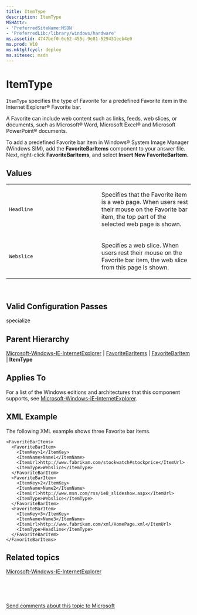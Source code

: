 ```yaml
---
title: ItemType
description: ItemType
MSHAttr:
- 'PreferredSiteName:MSDN'
- 'PreferredLib:/library/windows/hardware'
ms.assetid: 4747bef0-6c62-455c-9e81-529431eeb4e0
ms.prod: W10
ms.mktglfcycl: deploy
ms.sitesec: msdn
---
```


# ItemType


`ItemType` specifies the type of Favorite for a predefined Favorite item in the Internet Explorer® Favorite bar.

A Favorite can include web content such as links, feeds, web slices, or documents, such as Microsoft® Word, Microsoft Excel® and Microsoft PowerPoint® documents.

To add a predefined Favorite bar item in Windows® System Image Manager (Windows SIM), add the **FavoriteBarItems** component to your answer file. Next, right-click **FavoriteBarItems**, and select **Insert New FavoriteBarItem**.

## Values


<table>
<colgroup>
<col width="50%" />
<col width="50%" />
</colgroup>
<tbody>
<tr class="odd">
<td><p><code>Headline</code></p></td>
<td><p>Specifies that the Favorite item is a web page. When users rest their mouse on the Favorite bar item, the top part of the selected web page is shown.</p></td>
</tr>
<tr class="even">
<td><p><code>Webslice</code></p></td>
<td><p>Specifies a web slice. When users rest their mouse on the Favorite bar item, the web slice from this page is shown.</p></td>
</tr>
</tbody>
</table>

 

## Valid Configuration Passes


specialize

## Parent Hierarchy


[Microsoft-Windows-IE-InternetExplorer](microsoft-windows-ie-internetexplorer.md) | [FavoriteBarItems](microsoft-windows-ie-internetexplorerfavoritebaritems.md) | [FavoriteBarItem](microsoft-windows-ie-internetexplorerfavoritebaritemsfavoritebaritem.md) | **ItemType**

## Applies To


For a list of the Windows editions and architectures that this component supports, see [Microsoft-Windows-IE-InternetExplorer](microsoft-windows-ie-internetexplorer-win7-microsoft-windows-ie-internetexplorer.md).

## XML Example


The following XML example shows three Favorite bar items.

``` syntax
<FavoriteBarItems> 
  <FavoriteBarItem> 
    <ItemKey>1</ItemKey> 
    <ItemName>Name1</ItemName> 
    <ItemUrl>http://www.fabrikam.com/stockwatch#stockprice</ItemUrl> 
    <ItemType>Webslice</ItemType> 
  </FavoriteBarItem> 
  <FavoriteBarItem> 
    <ItemKey>2</ItemKey> 
    <ItemName>Name2</ItemName> 
    <ItemUrl>http://www.msn.com/rss/ie8_slideshow.aspx</ItemUrl> 
    <ItemType>Webslice</ItemType> 
  </FavoriteBarItem> 
  <FavoriteBarItem> 
    <ItemKey>3</ItemKey> 
    <ItemName>Name3</ItemName> 
    <ItemUrl>http://www.fabrikam.com/xml/HomePage.xml</ItemUrl> 
    <ItemType>Headline</ItemType> 
  </FavoriteBarItem> 
</FavoriteBarItems>
```

## Related topics


[Microsoft-Windows-IE-InternetExplorer](microsoft-windows-ie-internetexplorer.md)

 

 

[Send comments about this topic to Microsoft](mailto:wsddocfb@microsoft.com?subject=Documentation%20feedback%20%5Bp_unattend\p_unattend%5D:%20ItemType%20%20RELEASE:%20%2810/3/2016%29&body=%0A%0APRIVACY%20STATEMENT%0A%0AWe%20use%20your%20feedback%20to%20improve%20the%20documentation.%20We%20don't%20use%20your%20email%20address%20for%20any%20other%20purpose,%20and%20we'll%20remove%20your%20email%20address%20from%20our%20system%20after%20the%20issue%20that%20you're%20reporting%20is%20fixed.%20While%20we're%20working%20to%20fix%20this%20issue,%20we%20might%20send%20you%20an%20email%20message%20to%20ask%20for%20more%20info.%20Later,%20we%20might%20also%20send%20you%20an%20email%20message%20to%20let%20you%20know%20that%20we've%20addressed%20your%20feedback.%0A%0AFor%20more%20info%20about%20Microsoft's%20privacy%20policy,%20see%20http://privacy.microsoft.com/default.aspx. "Send comments about this topic to Microsoft")





